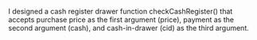 I designed a cash register drawer function checkCashRegister() that accepts purchase price as the first argument (price), payment as the second argument (cash), and cash-in-drawer (cid) as the third argument.
